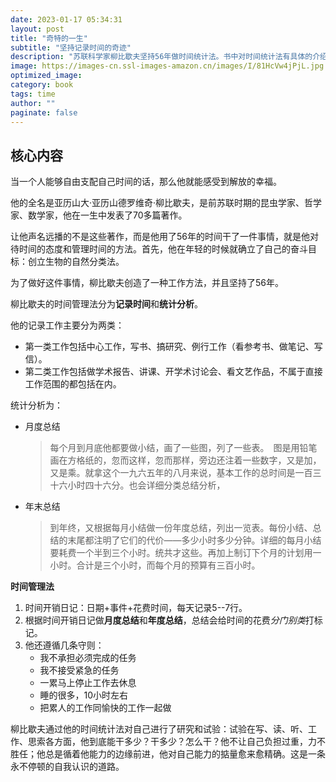 ```yaml
---
date: 2023-01-17 05:34:31
layout: post
title: "奇特的一生"
subtitle: "坚持记录时间的奇迹"
description: "苏联科学家柳比歇夫坚持56年做时间统计法。书中对时间统计法有具体的介绍，方法很简单，每天都统计自己主要的时间花销，并且每天对自己认为重要的项目有效利用时间进行统计，每月进行月统计，到年底进行年统计，分析自己计划的时间和最终使用的时间的差别。方法很简单，也不用花太多时间，关键是要坚持下去，这样才能了解自己的能力范围，不断提高自己！"
image: https://images-cn.ssl-images-amazon.cn/images/I/81HcVw4jPjL.jpg
optimized_image:
category: book
tags: time
author: ""
paginate: false
---
```


## 核心内容

当一个人能够自由支配自己时间的话，那么他就能感受到解放的幸福。

他的全名是亚历山大·亚历山德罗维奇·柳比歇夫，是前苏联时期的昆虫学家、哲学家、数学家，他在一生中发表了70多篇著作。

让他声名远播的不是这些著作，而是他用了56年的时间干了一件事情，就是他对待时间的态度和管理时间的方法。首先，他在年轻的时候就确立了自己的奋斗目标：创立生物的自然分类法。

为了做好这件事情，柳比歇夫创造了一种工作方法，并且坚持了56年。

柳比歇夫的时间管理法分为**记录时间**和**统计分析**。 

他的记录工作主要分为两类：

- 第一类工作包括中心工作，写书、搞研究、例行工作（看参考书、做笔记、写信）。
- 第二类工作包括做学术报告、讲课、开学术讨论会、看文艺作品，不属于直接工作范围的都包括在内。

统计分析为：

- 月度总结
    > 每个月到月底他都要做小结，画了一些图，列了一些表。　图是用铅笔画在方格纸的，忽而这样，忽而那样，旁边还注着一些数字，又是加，又是乘。就拿这个一九六五年的八月来说，基本工作的总时间是一百三十六小时四十六分。也会详细分类总结分析，
- 年末总结
    > 到年终，又根据每月小结做一份年度总结，列出一览表。每份小结、总结的末尾都注明了它们的代价——多少小时多少分钟。详细的每月小结要耗费一个半到三个小时。统共才这些。再加上制订下个月的计划用一小时。合计是三个小时，而每个月的预算有三百小时。

**时间管理法**

1. 时间开销日记：日期+事件+花费时间，每天记录5--7行。
2. 根据时间开销日记做**月度总结**和**年度总结**，总结会给时间的花费*分门别类*打标记。
3. 他还遵循几条守则：
    - 我不承担必须完成的任务
    - 我不接受紧急的任务
    - 一累马上停止工作去休息
    - 睡的很多，10小时左右
    - 把累人的工作同愉快的工作一起做

柳比歇夫通过他的时间统计法对自己进行了研究和试验：试验在写、读、听、工作、思索各方面，他到底能干多少？干多少？怎么干？他不让自己负担过重，力不胜任；他总是循着他能力的边缘前进，他对自己能力的掂量愈来愈精确。这是一条永不停顿的自我认识的道路。